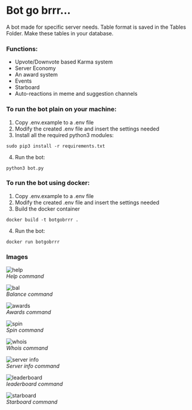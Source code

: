 # Bot go brrr...
A bot made for specific server needs.
Table format is saved in the Tables Folder. Make these tables in your database.

### Functions:

* Upvote/Downvote based Karma system
* Server Economy 
* An award system
* Events
* Starboard
* Auto-reactions in meme and suggestion channels

### To run the bot plain on your machine:
1. Copy .env.example to a .env file
2. Modify the created .env file and insert the settings needed
3. Install all the required python3 modules: 
```
sudo pip3 install -r requirements.txt
```
4. Run the bot:
```
python3 bot.py 
```

### To run the bot using docker:
1. Copy .env.example to a .env file
2. Modify the created .env file and insert the settings needed
3. Build the docker container
```
docker build -t botgobrrr .
```
4. Run the bot:
```
docker run botgobrrr
```


### Images
![help](images/help.png)   
*Help command*

![bal](images/bal.png)   
*Balance command*

![awards](images/awards.png)   
*Awards command*

![spin](images/spin.png)   
*Spin command*

![whois](images/whois.png)   
*Whois command*

![server info](images/serverinfo.png)   
*Server info command*

![leaderboard](images/leaderboard.png)   
*leaderboard command*

![starboard](images/starboard.png)   
*Starboard command*
